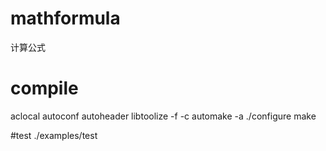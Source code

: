 # mathformula
计算公式

# compile
aclocal
autoconf
autoheader
libtoolize -f -c
automake -a
./configure
make

#test
./examples/test
